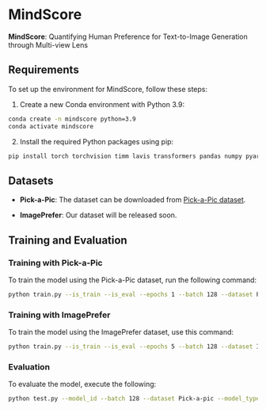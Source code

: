 # MindScore

**MindScore**: Quantifying Human Preference for Text-to-Image Generation through Multi-view Lens

## Requirements

To set up the environment for MindScore, follow these steps:

1. Create a new Conda environment with Python 3.9:

```bash
conda create -n mindscore python=3.9
conda activate mindscore
```

2. Install the required Python packages using pip:

```bash
pip install torch torchvision timm lavis transformers pandas numpy pyarrow Pillow tqdm
```

## Datasets

- **Pick-a-Pic**: The dataset can be downloaded from [Pick-a-Pic dataset](https://huggingface.co/datasets/yuvalkirstain/pickapic_v1/tree/main/data).

- **ImagePrefer**: Our dataset will be released soon.

## Training and Evaluation

### Training with Pick-a-Pic

To train the model using the Pick-a-Pic dataset, run the following command:

```bash
python train.py --is_train --is_eval --epochs 1 --batch 128 --dataset Pick-a-pic --lr1 5e-6 --lr2 5e-5 --tau 0.2 --is_save --check steps --model_type blip --layers
```

### Training with ImagePrefer

To train the model using the ImagePrefer dataset, use this command:

```bash
python train.py --is_train --is_eval --epochs 5 --batch 128 --dataset ImagePrefer --lr1 1e-5 --lr2 5e-5 --tau 0.2 --is_save --check epochs --model_type blip --layers
```

### Evaluation

To evaluate the model, execute the following:

```bash
python test.py --model_id --batch 128 --dataset Pick-a-pic --model_type blip
```



